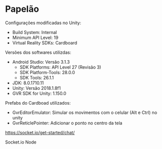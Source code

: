 ﻿# Papelão

Configurações modificadas no Unity:
- Build System: Internal
- Minimum API Level: 19
- Virtual Reality SDKs: Cardboard

Versões dos softwares utilizdas:
- Android Studio: Versão 3.1.3
	- SDK Platforms: API Level 27 (Revisão 3)
	- SDK Platform-Tools: 28.0.0
	- SDK Tools: 26.1.1
- JDK: 8.0.1710.11
- Unity: Versão 2018.1.8f1
- GVR SDK for Unity: 1.150.0

Prefabs do Cardboad utilizados:
- GvrEditorEmulator: Simular os movimentos com o celular (Alt e Ctrl) no unity
- GvrReticlePointer: Adicionar o ponto no centro da tela

https://socket.io/get-started/chat/

Socket.io
Node
